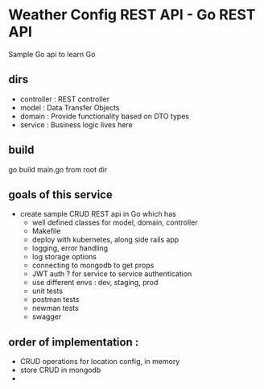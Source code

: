 # Weather Config REST API - Go REST API

Sample Go api to learn Go

## dirs

- controller : REST controller
- model : Data Transfer Objects
- domain : Provide functionality based on DTO types
- service : Business logic lives here

## build

go build main.go from root dir

## goals of this service
- create sample CRUD REST api in Go which has
    - well defined classes for model, domain, controller
    - Makefile
    - deploy with kubernetes, along side rails app
    - logging, error handling
    - log storage options
    - connecting to mongodb to get props   
    - JWT auth ? for service to service authentication
    - use different envs : dev, staging, prod
    - unit tests
    - postman tests
    - newman tests
    - swagger
    
    
## order of implementation : 
- CRUD operations for location config, in memory
- store CRUD in mongodb
- 
